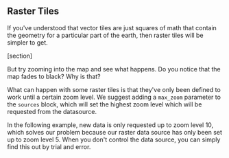 ## Raster Tiles

If you've understood that vector tiles are just squares of math that contain the geometry for a particular part of the earth, then raster tiles will be simpler to get.

[section]

But try zooming into the map and see what happens. Do you notice that the map fades to black? Why is that?

What can happen with some raster tiles is that they've only been defined to work until a certain zoom level. We suggest adding a `max_zoom` parameter to the `sources` block, which will set the highest zoom level which will be requested from the datasource.

In the following example, new data is only requested up to zoom level 10, which solves our problem because our raster data source has only been set up to zoom level 5. When you don't control the data source, you can simply find this out by trial and error.
